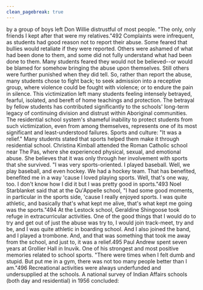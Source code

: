 ```yaml
---
clean_pagebreak: true
---
```


by a group of boys left Don Willie distrustful of most people. "The only, only friends I kept after that were my relatives."492
Complaints were infrequent, as students had good reason not to report their abuse. Some feared that bullies would retaliate if they were reported. Others were ashamed of what had been done to them, and some did not fully understand what had been done to them. Many students feared they would not be believed--or would be blamed for somehow bringing the abuse upon themselves. Still others were further punished when they did tell. So, rather than report the abuse, many students chose to fight back; to seek admission into a receptive group, where violence could be fought with violence; or to endure the pain in silence. This victimization left many students feeling intensely betrayed, fearful, isolated, and bereft of home teachings and protection. The betrayal by fellow students has contributed significantly to the schools' long-term legacy of continuing division and distrust within Aboriginal communities. The residential school system's shameful inability to protect students from such victimization, even from among themselves, represents one of its most significant and least-understood failures.
Sports and culture: "It was a relief."
Many students stated that sports helped them make it through residential school. Christina Kimball attended the Roman Catholic school near The Pas, where she experienced physical, sexual, and emotional abuse. She believes that it was only through her involvement with sports that she survived. "I was very sports-oriented. I played baseball. Well, we play baseball, and even hockey. We had a hockey team. That has benefited, benefited me in a way 'cause I loved playing sports. Well, that's one way, too. I don't know how I did it but I was pretty good in sports."493 Noel Starblanket said that at the Qu'Appelle school, "I had some good moments, in particular in the sports side, 'cause I really enjoyed sports. I was quite athletic, and basically that's what kept me alive, that's what kept me going was the sports."494 At the Lestock school, Geraldine Shingoose took refuge in extracurricular activities.
One of the good things that I would do to try and get out of just the abuse was try to, I would join track-meet, try and be, and I was quite athletic in boarding school. And I also joined the band, and I played a trombone. And, and that was something that took me away from the school, and just to, it was a relief.495
Paul Andrew spent seven years at Grollier Hall in Inuvik. One of his strongest and most positive memories related to school sports. "There were times when I felt dumb and stupid. But put me in a gym, there was not too many people better than I am."496
Recreational activities were always underfunded and undersupplied at the schools. A national survey of Indian Affairs schools (both day and residential) in 1956 concluded:
